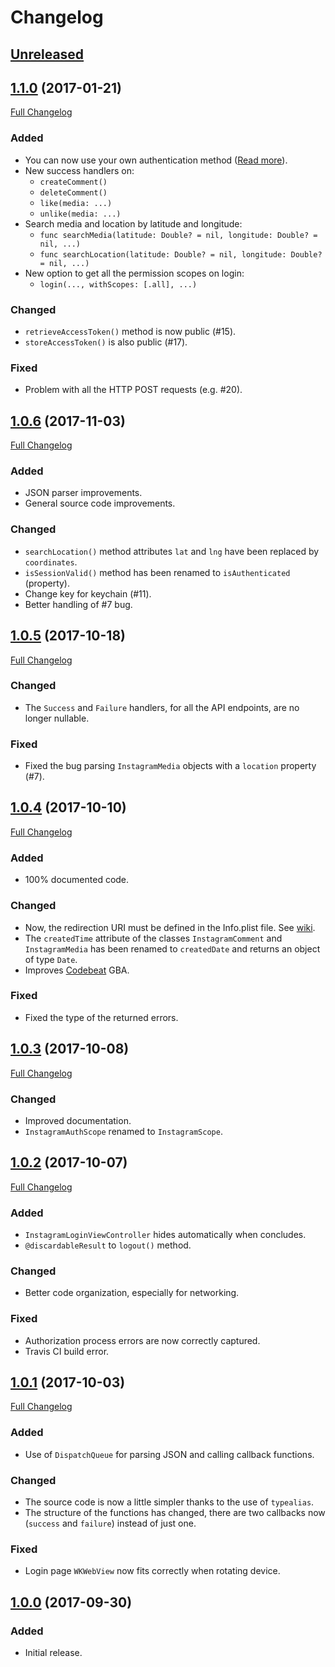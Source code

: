# Changelog

## [Unreleased]

## [1.1.0] (2017-01-21)
[Full Changelog](https://github.com/AnderGoig/SwiftInstagram/compare/v1.0.6...v1.1.0)
### Added
- You can now use your own authentication method ([Read more](https://github.com/AnderGoig/SwiftInstagram/wiki/Authentication)).
- New success handlers on:
    - `createComment()`
    - `deleteComment()`
    - `like(media: ...)`
    - `unlike(media: ...)`
- Search media and location by latitude and longitude:
    - `func searchMedia(latitude: Double? = nil, longitude: Double? = nil, ...)`
    - `func searchLocation(latitude: Double? = nil, longitude: Double? = nil, ...)`
- New option to get all the permission scopes on login:
    - `login(..., withScopes: [.all], ...)`
### Changed
- `retrieveAccessToken()` method is now public (#15).
- `storeAccessToken()` is also public (#17).
### Fixed
- Problem with all the HTTP POST requests (e.g. #20).

## [1.0.6] (2017-11-03)
[Full Changelog](https://github.com/AnderGoig/SwiftInstagram/compare/v1.0.5...v1.0.6)
### Added
- JSON parser improvements.
- General source code improvements.
### Changed
- `searchLocation()` method attributes `lat` and `lng` have been replaced by `coordinates`.
- `isSessionValid()` method has been renamed to `isAuthenticated` (property).
- Change key for keychain (#11).
- Better handling of #7 bug.

## [1.0.5] (2017-10-18)
[Full Changelog](https://github.com/AnderGoig/SwiftInstagram/compare/v1.0.4...v1.0.5)
### Changed
- The `Success` and `Failure` handlers, for all the API endpoints, are no longer nullable.
### Fixed
- Fixed the bug parsing `InstagramMedia` objects with a `location` property (#7).

## [1.0.4] (2017-10-10)
[Full Changelog](https://github.com/AnderGoig/SwiftInstagram/compare/v1.0.3...v1.0.4)
### Added
- 100% documented code.
### Changed
- Now, the redirection URI must be defined in the Info.plist file. See [wiki](https://github.com/AnderGoig/SwiftInstagram/wiki/Authentication).
- The `createdTime` attribute of the classes `InstagramComment` and `InstagramMedia` has been renamed to `createdDate` and returns an object of type `Date`.
- Improves [Codebeat](https://codebeat.co/projects/github-com-andergoig-swiftinstagram-master) GBA.
### Fixed
- Fixed the type of the returned errors.

## [1.0.3] (2017-10-08)
[Full Changelog](https://github.com/AnderGoig/SwiftInstagram/compare/v1.0.2...v1.0.3)
### Changed
- Improved documentation.
- `InstagramAuthScope` renamed to `InstagramScope`.

## [1.0.2] (2017-10-07)
[Full Changelog](https://github.com/AnderGoig/SwiftInstagram/compare/v1.0.1...v1.0.2)
### Added
- `InstagramLoginViewController` hides automatically when concludes.
- `@discardableResult` to `logout()` method.
### Changed
- Better code organization, especially for networking.
### Fixed
- Authorization process errors are now correctly captured.
- Travis CI build error.

## [1.0.1] (2017-10-03)
[Full Changelog](https://github.com/AnderGoig/SwiftInstagram/compare/v1.0.0...v1.0.1)
### Added
- Use of `DispatchQueue` for parsing JSON and calling callback functions.
### Changed
- The source code is now a little simpler thanks to the use of `typealias`.
- The structure of the functions has changed, there are two callbacks now (`success` and `failure`) instead of just one.
### Fixed
- Login page `WKWebView` now fits correctly when rotating device.

## [1.0.0] (2017-09-30)
### Added
- Initial release.

[Unreleased]: https://github.com/AnderGoig/SwiftInstagram/compare/v1.1.0...develop
[1.1.0]: https://github.com/AnderGoig/SwiftInstagram/tree/v1.1.0
[1.0.6]: https://github.com/AnderGoig/SwiftInstagram/tree/v1.0.6
[1.0.5]: https://github.com/AnderGoig/SwiftInstagram/tree/v1.0.5
[1.0.4]: https://github.com/AnderGoig/SwiftInstagram/tree/v1.0.4
[1.0.3]: https://github.com/AnderGoig/SwiftInstagram/tree/v1.0.3
[1.0.2]: https://github.com/AnderGoig/SwiftInstagram/tree/v1.0.2
[1.0.1]: https://github.com/AnderGoig/SwiftInstagram/tree/v1.0.1
[1.0.0]: https://github.com/AnderGoig/SwiftInstagram/tree/v1.0.0
